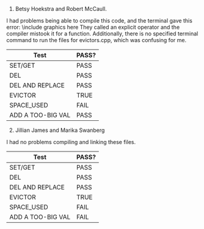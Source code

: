 1. Betsy Hoekstra and Robert McCaull.

  I had problems being able to compile this code, and the terminal gave this error:
  \\include graphics here
  They called an explicit operator and the compiler mistook it for a function. Additionally, there is no specified terminal command
  to run the files for evictors.cpp, which was confusing for me.
  
   | Test| PASS?|
  |------|-------|
  |SET/GET| PASS|
  |DEL| PASS|
  |DEL AND REPLACE| PASS|
  |EVICTOR| TRUE|
  |SPACE_USED| FAIL|
  |ADD A TOO-BIG VAL| PASS|

  
2. Jillian James and Marika Swanberg

I had no problems compiling and linking these files. 

  | Test| PASS?|
  |------|-------|
  |SET/GET| PASS|
  |DEL| PASS|
  |DEL AND REPLACE| PASS|
  |EVICTOR| TRUE|
  |SPACE_USED| FAIL|
  |ADD A TOO-BIG VAL| FAIL|
  
